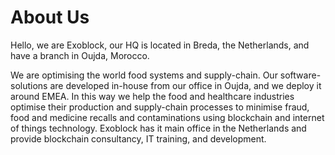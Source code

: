# About Us

Hello, we are Exoblock, our HQ is located in Breda, the Netherlands, and have a branch in Oujda, Morocco. 

We are optimising the world food systems and supply-chain. Our software-solutions are developed in-house from our office in Oujda, and we deploy it around EMEA. In this way we help the food and healthcare industries optimise their production and supply-chain processes to minimise fraud, food and medicine recalls and contaminations using blockchain and internet of things technology. Exoblock has it main office in the Netherlands and provide blockchain consultancy, IT training, and development.
